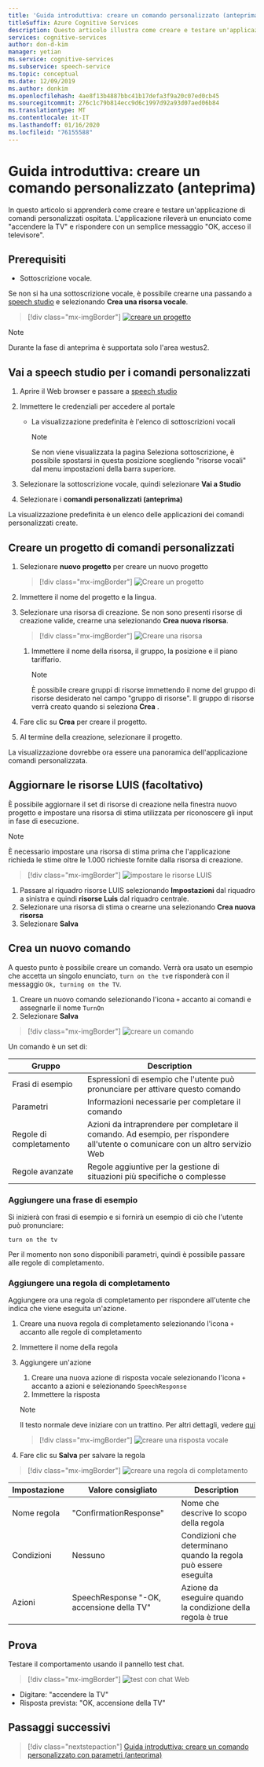 ```yaml
---
title: 'Guida introduttiva: creare un comando personalizzato (anteprima)-servizio riconoscimento vocale'
titleSuffix: Azure Cognitive Services
description: Questo articolo illustra come creare e testare un'applicazione di comandi personalizzati ospitata.
services: cognitive-services
author: don-d-kim
manager: yetian
ms.service: cognitive-services
ms.subservice: speech-service
ms.topic: conceptual
ms.date: 12/09/2019
ms.author: donkim
ms.openlocfilehash: 4ae8f13b4887bbc41b17defa3f9a20c07ed0cb45
ms.sourcegitcommit: 276c1c79b814ecc9d6c1997d92a93d07aed06b84
ms.translationtype: MT
ms.contentlocale: it-IT
ms.lasthandoff: 01/16/2020
ms.locfileid: "76155588"
---
```

# <a name="quickstart-create-a-custom-command-preview"></a>Guida introduttiva: creare un comando personalizzato (anteprima)

In questo articolo si apprenderà come creare e testare un'applicazione di comandi personalizzati ospitata.
L'applicazione rileverà un enunciato come "accendere la TV" e rispondere con un semplice messaggio "OK, acceso il televisore".

## <a name="prerequisites"></a>Prerequisiti

- Sottoscrizione vocale.

Se non si ha una sottoscrizione vocale, è possibile crearne una passando a [speech studio](https://speech.microsoft.com/) e selezionando **Crea una risorsa vocale**.

  > [!div class="mx-imgBorder"]
  > [![creare un progetto](media/custom-speech-commands/create-new-subscription.png)](media/custom-speech-commands/create-new-subscription.png#lightbox)

  > [!NOTE]
  > Durante la fase di anteprima è supportata solo l'area westus2.

## <a name="go-to-the-speech-studio-for-custom-commands"></a>Vai a speech studio per i comandi personalizzati

1. Aprire il Web browser e passare a [speech studio](https://speech.microsoft.com/)
1. Immettere le credenziali per accedere al portale

   - La visualizzazione predefinita è l'elenco di sottoscrizioni vocali
     > [!NOTE]
     > Se non viene visualizzata la pagina Seleziona sottoscrizione, è possibile spostarsi in questa posizione scegliendo "risorse vocali" dal menu impostazioni della barra superiore.

1. Selezionare la sottoscrizione vocale, quindi selezionare **Vai a Studio**
1. Selezionare i **comandi personalizzati (anteprima)**

La visualizzazione predefinita è un elenco delle applicazioni dei comandi personalizzati create.

## <a name="create-a-custom-commands-project"></a>Creare un progetto di comandi personalizzati

1. Selezionare **nuovo progetto** per creare un nuovo progetto

   > [!div class="mx-imgBorder"]
   > ![Creare un progetto](media/custom-speech-commands/create-new-project.png)

1. Immettere il nome del progetto e la lingua.
1. Selezionare una risorsa di creazione. Se non sono presenti risorse di creazione valide, crearne una selezionando **Crea nuova risorsa**.

   > [!div class="mx-imgBorder"]
   > ![Creare una risorsa](media/custom-speech-commands/create-new-resource.png)

   1. Immettere il nome della risorsa, il gruppo, la posizione e il piano tariffario.

         > [!NOTE]
         > È possibile creare gruppi di risorse immettendo il nome del gruppo di risorse desiderato nel campo "gruppo di risorse". Il gruppo di risorse verrà creato quando si seleziona **Crea** .

1. Fare clic su **Crea** per creare il progetto.
1. Al termine della creazione, selezionare il progetto.

La visualizzazione dovrebbe ora essere una panoramica dell'applicazione comandi personalizzata.

## <a name="update-luis-resources-optional"></a>Aggiornare le risorse LUIS (facoltativo)

È possibile aggiornare il set di risorse di creazione nella finestra nuovo progetto e impostare una risorsa di stima utilizzata per riconoscere gli input in fase di esecuzione.

> [!NOTE]
> È necessario impostare una risorsa di stima prima che l'applicazione richieda le stime oltre le 1.000 richieste fornite dalla risorsa di creazione.

> [!div class="mx-imgBorder"]
> ![impostare le risorse LUIS](media/custom-speech-commands/set-luis-resources.png)

1. Passare al riquadro risorse LUIS selezionando **Impostazioni** dal riquadro a sinistra e quindi **risorse Luis** dal riquadro centrale.
1. Selezionare una risorsa di stima o crearne una selezionando **Crea nuova risorsa**
1. Selezionare **Salva**

## <a name="create-a-new-command"></a>Crea un nuovo comando

A questo punto è possibile creare un comando. Verrà ora usato un esempio che accetta un singolo enunciato, `turn on the tv`e risponderà con il messaggio `Ok, turning on the TV`.

1. Creare un nuovo comando selezionando l'icona `+` accanto ai comandi e assegnarle il nome `TurnOn`
1. Selezionare **Salva**

> [!div class="mx-imgBorder"]
> ![creare un comando](media/custom-speech-commands/create-add-command.png)

Un comando è un set di:

| Gruppo            | Description                                                                                                                 |
| ---------------- | --------------------------------------------------------------------------------------------------------------------------- |
| Frasi di esempio | Espressioni di esempio che l'utente può pronunciare per attivare questo comando                                                                 |
| Parametri       | Informazioni necessarie per completare il comando                                                                                |
| Regole di completamento | Azioni da intraprendere per completare il comando. Ad esempio, per rispondere all'utente o comunicare con un altro servizio Web |
| Regole avanzate   | Regole aggiuntive per la gestione di situazioni più specifiche o complesse                                                              |

### <a name="add-a-sample-sentence"></a>Aggiungere una frase di esempio

Si inizierà con frasi di esempio e si fornirà un esempio di ciò che l'utente può pronunciare:

```
turn on the tv
```

Per il momento non sono disponibili parametri, quindi è possibile passare alle regole di completamento.

### <a name="add-a-completion-rule"></a>Aggiungere una regola di completamento

Aggiungere ora una regola di completamento per rispondere all'utente che indica che viene eseguita un'azione.

1. Creare una nuova regola di completamento selezionando l'icona `+` accanto alle regole di completamento
1. Immettere il nome della regola
1. Aggiungere un'azione
   1. Creare una nuova azione di risposta vocale selezionando l'icona `+` accanto a azioni e selezionando `SpeechResponse`
   1. Immettere la risposta

   > [!NOTE]
   > Il testo normale deve iniziare con un trattino. Per altri dettagli, vedere [qui](https://aka.ms/sc-lg-format)

   > [!div class="mx-imgBorder"]
   > ![creare una risposta vocale](media/custom-speech-commands/create-speech-response-action.png)

1. Fare clic su **Salva** per salvare la regola

> [!div class="mx-imgBorder"]
> ![creare una regola di completamento](media/custom-speech-commands/create-basic-completion-response-rule.png)

| Impostazione    | Valore consigliato                          | Description                                        |
| ---------- | ---------------------------------------- | -------------------------------------------------- |
| Nome regola  | "ConfirmationResponse"                   | Nome che descrive lo scopo della regola          |
| Condizioni | Nessuno                                     | Condizioni che determinano quando la regola può essere eseguita    |
| Azioni    | SpeechResponse "-OK, accensione della TV" | Azione da eseguire quando la condizione della regola è true |

## <a name="try-it-out"></a>Prova

Testare il comportamento usando il pannello test chat.

> [!div class="mx-imgBorder"]
> ![test con](media/custom-speech-commands/create-basic-test-chat.png) chat Web

- Digitare: "accendere la TV"
- Risposta prevista: "OK, accensione della TV"

## <a name="next-steps"></a>Passaggi successivi

> [!div class="nextstepaction"]
> [Guida introduttiva: creare un comando personalizzato con parametri (anteprima)](./quickstart-custom-speech-commands-create-parameters.md)
